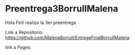 # Preentrega3BorrullMalena

Hola Feli! realizo la 3er preentrega

Link a Repositorio: https://github.com/MalenaBorrull/EntregaFinalBorrullMalena


link a Pages: 
